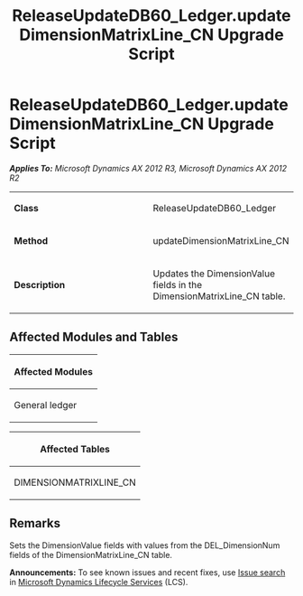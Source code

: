 ﻿---
title: ReleaseUpdateDB60_Ledger.updateDimensionMatrixLine_CN Upgrade Script
TOCTitle: ReleaseUpdateDB60_Ledger.updateDimensionMatrixLine_CN Upgrade Script
ms:assetid: ba5863ba-e83b-f6f0-8361-2e525f7a7e32
ms:mtpsurl: https://msdn.microsoft.com/en-us/library/JJ737127(v=AX.60)
ms:contentKeyID: 49710808
ms.date: 05/18/2015
mtps_version: v=AX.60
---

# ReleaseUpdateDB60\_Ledger.updateDimensionMatrixLine\_CN Upgrade Script 


_**Applies To:** Microsoft Dynamics AX 2012 R3, Microsoft Dynamics AX 2012 R2_

<table>
<colgroup>
<col style="width: 50%" />
<col style="width: 50%" />
</colgroup>
<tbody>
<tr class="odd">
<td><p><strong>Class</strong></p></td>
<td><p>ReleaseUpdateDB60_Ledger</p></td>
</tr>
<tr class="even">
<td><p><strong>Method</strong></p></td>
<td><p>updateDimensionMatrixLine_CN</p></td>
</tr>
<tr class="odd">
<td><p><strong>Description</strong></p></td>
<td><p>Updates the DimensionValue fields in the DimensionMatrixLine_CN table.</p></td>
</tr>
</tbody>
</table>


## Affected Modules and Tables

<table>
<colgroup>
<col style="width: 100%" />
</colgroup>
<thead>
<tr class="header">
<th><p>Affected Modules</p></th>
</tr>
</thead>
<tbody>
<tr class="odd">
<td><p>General ledger</p></td>
</tr>
</tbody>
</table>


<table>
<colgroup>
<col style="width: 100%" />
</colgroup>
<thead>
<tr class="header">
<th><p>Affected Tables</p></th>
</tr>
</thead>
<tbody>
<tr class="odd">
<td><p>DIMENSIONMATRIXLINE_CN</p></td>
</tr>
</tbody>
</table>


## Remarks

Sets the DimensionValue fields with values from the DEL\_DimensionNum fields of the DimensionMatrixLine\_CN table.

  
**Announcements:** To see known issues and recent fixes, use [Issue search](http://go.microsoft.com/fwlink/?linkid=389258) in [Microsoft Dynamics Lifecycle Services](http://go.microsoft.com/fwlink/?linkid=306505) (LCS).

